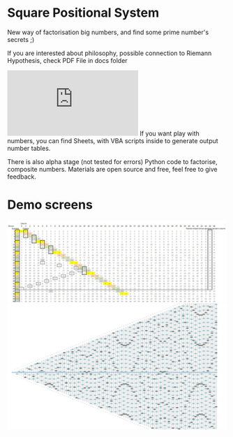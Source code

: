 # Square Positional System
New way of factorisation big numbers, and find some prime number's secrets ;)

If you are interested about philosophy, possible connection to Riemann Hypothesis, check PDF File in docs folder

![Square_positional_System.pdf](https://github.com/VoitecP/Square_Positional_System/blob/e7e05679fedfad53625bd43dd423a867394c9248/Docs/Square%20Positional%20System.pdf)
If you want play with numbers, you can find Sheets, with VBA scripts inside to generate output number tables.

There is also alpha stage (not tested for errors) Python code to factorise, composite numbers.
Materials are open source and free, feel free to give feedback.

# Demo screens
![image](https://github.com/VoitecP/Square_Positional_System/blob/e7e05679fedfad53625bd43dd423a867394c9248/images/screen01.jpg)
![image](https://github.com/VoitecP/Square_Positional_System/blob/e7e05679fedfad53625bd43dd423a867394c9248/images/screen02.jpg)



